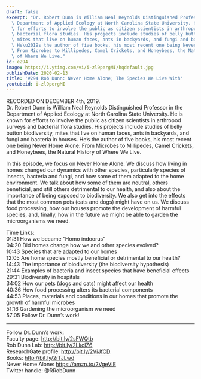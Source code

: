```yaml
---
draft: false
excerpt: "Dr. Robert Dunn is William Neal Reynolds Distinguished Professor in the\
  \ Department of Applied Ecology at North Carolina State University. He is known\
  \ for efforts to involve the public as citizen scientists in arthropod surveys and\
  \ bacterial flora studies. His projects include studies of belly button biodiversity,\
  \ mites that live on human faces, ants in backyards, and fungi and bacteria in houses.\
  \ He\u2019s the author of five books, his most recent one being Never Home Alone:\
  \ From Microbes to Millipedes, Camel Crickets, and Honeybees, the Natural History\
  \ of Where We Live."
id: e294
image: https://i.ytimg.com/vi/i-zl9pergMI/hqdefault.jpg
publishDate: 2020-02-13
title: '#294 Rob Dunn: Never Home Alone; The Species We Live With'
youtubeid: i-zl9pergMI
---
```

RECORDED ON DECEMBER 4th, 2019.  
Dr. Robert Dunn is William Neal Reynolds Distinguished Professor in the Department of Applied Ecology at North Carolina State University. He is known for efforts to involve the public as citizen scientists in arthropod surveys and bacterial flora studies. His projects include studies of belly button biodiversity, mites that live on human faces, ants in backyards, and fungi and bacteria in houses. He’s the author of five books, his most recent one being Never Home Alone: From Microbes to Millipedes, Camel Crickets, and Honeybees, the Natural History of Where We Live.

In this episode, we focus on Never Home Alone. We discuss how living in homes changed our dynamics with other species, particularly species of insects, bacteria and fungi, and how some of them adapted to the home environment. We talk about how some of them are neutral, others beneficial, and still others detrimental to our health, and also about the importance of being exposed to biodiversity. We also get into the effects that the most common pets (cats and dogs) might have on us. We discuss food processing, how our houses promote the development of harmful species, and, finally, how in the future we might be able to garden the microorganisms we need.

Time Links:  
01:31  How we became “Homo indoorus”  
04:20  Did homes change how we and other species evolved?   
10:43  Species that are adapted to our homes   
12:05  Are home species mostly beneficial or detrimental to our health?  
14:43  The importance of biodiversity (the biodiversity hypothesis)  
21:44  Examples of bacteria and insect species that have beneficial effects  
29:31  Biodiversity in hospitals  
34:02  How our pets (dogs and cats) might affect our health  
40:36  How food processing alters its bacterial components  
44:53  Places, materials and conditions in our homes that promote the growth of harmful microbes  
51:16  Gardening the microorganism we need  
57:05  Follow Dr. Dunn’s work!

---

Follow Dr. Dunn’s work:  
Faculty page: http://bit.ly/2sFWQtb  
Rob Dunn Lab: http://bit.ly/2LkcIZ6  
ResearchGate profile: http://bit.ly/2ViJfCD  
Books: http://bit.ly/2rTJLwd  
Never Home Alone: https://amzn.to/2VgeVIE  
Twitter handle: @RRobDunn
